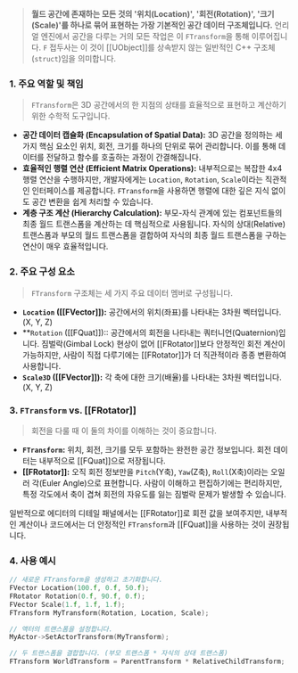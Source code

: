 ---
---

> **월드 공간에 존재하는 모든 것의 '위치(Location)', '회전(Rotation)', '크기(Scale)'를 하나로 묶어 표현하는 가장 기본적인 공간 데이터 구조체입니다.** 언리얼 엔진에서 공간을 다루는 거의 모든 작업은 이 `FTransform`을 통해 이루어집니다. `F` 접두사는 이 것이 [[UObject]]를 상속받지 않는 일반적인 C++ 구조체(`struct`)임을 의미합니다.

### **1. 주요 역할 및 책임**
> `FTransform`은 3D 공간에서의 한 지점의 상태를 효율적으로 표현하고 계산하기 위한 수학적 도구입니다.
* **공간 데이터 캡슐화 (Encapsulation of Spatial Data):**
    3D 공간을 정의하는 세 가지 핵심 요소인 위치, 회전, 크기를 하나의 단위로 묶어 관리합니다. 이를 통해 데이터를 전달하고 함수를 호출하는 과정이 간결해집니다.
* **효율적인 행렬 연산 (Efficient Matrix Operations):**
    내부적으로는 복잡한 4x4 행렬 연산을 수행하지만, 개발자에게는 `Location`, `Rotation`, `Scale`이라는 직관적인 인터페이스를 제공합니다. `FTransform`을 사용하면 행렬에 대한 깊은 지식 없이도 공간 변환을 쉽게 처리할 수 있습니다.
* **계층 구조 계산 (Hierarchy Calculation):**
    부모-자식 관계에 있는 컴포넌트들의 최종 월드 트랜스폼을 계산하는 데 핵심적으로 사용됩니다. 자식의 상대(Relative) 트랜스폼과 부모의 월드 트랜스폼을 결합하여 자식의 최종 월드 트랜스폼을 구하는 연산이 매우 효율적입니다.

### **2. 주요 구성 요소**
> `FTransform` 구조체는 세 가지 주요 데이터 멤버로 구성됩니다.
* **`Location` ([[FVector]]):**
    공간에서의 위치(좌표)를 나타내는 3차원 벡터입니다. (X, Y, Z)
* **`Rotation` ([[FQuat]])::
    공간에서의 회전을 나타내는 쿼터니언(Quaternion)입니다. 짐벌락(Gimbal Lock) 현상이 없어 [[FRotator]]보다 안정적인 회전 계산이 가능하지만, 사람이 직접 다루기에는 [[FRotator]]가 더 직관적이라 종종 변환하여 사용합니다.
* **`Scale3D` ([[FVector]]):**
    각 축에 대한 크기(배율)를 나타내는 3차원 벡터입니다. (X, Y, Z)

### **3. `FTransform` vs. [[FRotator]]**
> 회전을 다룰 때 이 둘의 차이를 이해하는 것이 중요합니다.
* **`FTransform`:**
    위치, 회전, 크기를 모두 포함하는 완전한 공간 정보입니다. 회전 데이터는 내부적으로 [[FQuat]]으로 저장됩니다.
* **[[FRotator]]:**
    오직 회전 정보만을 `Pitch`(Y축), `Yaw`(Z축), `Roll`(X축)이라는 오일러 각(Euler Angle)으로 표현합니다. 사람이 이해하고 편집하기에는 편리하지만, 특정 각도에서 축이 겹쳐 회전의 자유도를 잃는 짐벌락 문제가 발생할 수 있습니다.

일반적으로 에디터의 디테일 패널에서는 [[FRotator]]로 회전 값을 보여주지만, 내부적인 계산이나 코드에서는 더 안정적인 `FTransform`과 [[FQuat]]을 사용하는 것이 권장됩니다.

### **4. 사용 예시**
```cpp
// 새로운 FTransform을 생성하고 초기화합니다.
FVector Location(100.f, 0.f, 50.f);
FRotator Rotation(0.f, 90.f, 0.f);
FVector Scale(1.f, 1.f, 1.f);
FTransform MyTransform(Rotation, Location, Scale);

// 액터의 트랜스폼을 설정합니다.
MyActor->SetActorTransform(MyTransform);

// 두 트랜스폼을 결합합니다. (부모 트랜스폼 * 자식의 상대 트랜스폼)
FTransform WorldTransform = ParentTransform * RelativeChildTransform;
```